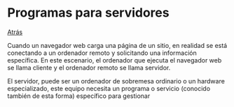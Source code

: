 # Programas para servidores
<a href=../README.md>Atrás</a>

Cuando un navegador web carga una página de un sitio, en realidad se está conectando a un ordenador remoto y solicitando una información específica. En este escenario, el ordenador que ejecuta el navegador web se llama cliente y el ordenador remoto se llama servidor.

El servidor, puede ser un ordenador de sobremesa ordinario o un hardware especializado, este equipo necesita un programa o servicio (conocido también de esta forma) específico para gestionar